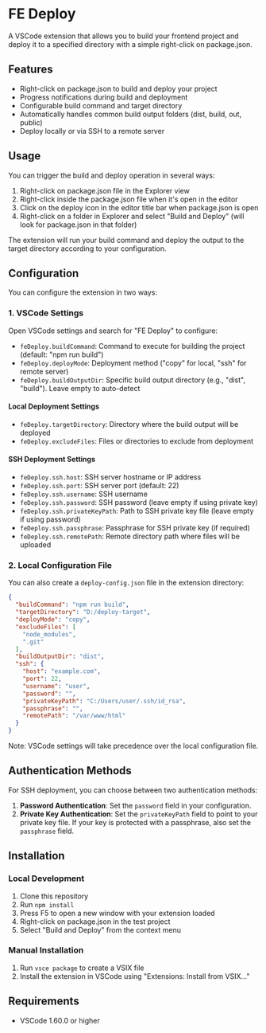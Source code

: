# FE Deploy

A VSCode extension that allows you to build your frontend project and deploy it to a specified directory with a simple right-click on package.json.

## Features

- Right-click on package.json to build and deploy your project
- Progress notifications during build and deployment
- Configurable build command and target directory
- Automatically handles common build output folders (dist, build, out, public)
- Deploy locally or via SSH to a remote server

## Usage

You can trigger the build and deploy operation in several ways:

1. Right-click on package.json file in the Explorer view
2. Right-click inside the package.json file when it's open in the editor
3. Click on the deploy icon in the editor title bar when package.json is open
4. Right-click on a folder in Explorer and select "Build and Deploy" (will look for package.json in that folder)

The extension will run your build command and deploy the output to the target directory according to your configuration.

## Configuration

You can configure the extension in two ways:

### 1. VSCode Settings

Open VSCode settings and search for "FE Deploy" to configure:

- `feDeploy.buildCommand`: Command to execute for building the project (default: "npm run build")
- `feDeploy.deployMode`: Deployment method ("copy" for local, "ssh" for remote server)
- `feDeploy.buildOutputDir`: Specific build output directory (e.g., "dist", "build"). Leave empty to auto-detect

#### Local Deployment Settings
- `feDeploy.targetDirectory`: Directory where the build output will be deployed
- `feDeploy.excludeFiles`: Files or directories to exclude from deployment

#### SSH Deployment Settings
- `feDeploy.ssh.host`: SSH server hostname or IP address
- `feDeploy.ssh.port`: SSH server port (default: 22)
- `feDeploy.ssh.username`: SSH username
- `feDeploy.ssh.password`: SSH password (leave empty if using private key)
- `feDeploy.ssh.privateKeyPath`: Path to SSH private key file (leave empty if using password)
- `feDeploy.ssh.passphrase`: Passphrase for SSH private key (if required)
- `feDeploy.ssh.remotePath`: Remote directory path where files will be uploaded

### 2. Local Configuration File

You can also create a `deploy-config.json` file in the extension directory:

```json
{
  "buildCommand": "npm run build",
  "targetDirectory": "D:/deploy-target",
  "deployMode": "copy",
  "excludeFiles": [
    "node_modules",
    ".git"
  ],
  "buildOutputDir": "dist",
  "ssh": {
    "host": "example.com",
    "port": 22,
    "username": "user",
    "password": "",
    "privateKeyPath": "C:/Users/user/.ssh/id_rsa",
    "passphrase": "",
    "remotePath": "/var/www/html"
  }
}
```

Note: VSCode settings will take precedence over the local configuration file.

## Authentication Methods

For SSH deployment, you can choose between two authentication methods:

1. **Password Authentication**: Set the `password` field in your configuration.
2. **Private Key Authentication**: Set the `privateKeyPath` field to point to your private key file. If your key is protected with a passphrase, also set the `passphrase` field.

## Installation

### Local Development

1. Clone this repository
2. Run `npm install`
3. Press F5 to open a new window with your extension loaded
4. Right-click on package.json in the test project
5. Select "Build and Deploy" from the context menu

### Manual Installation

1. Run `vsce package` to create a VSIX file
2. Install the extension in VSCode using "Extensions: Install from VSIX..."

## Requirements

- VSCode 1.60.0 or higher 